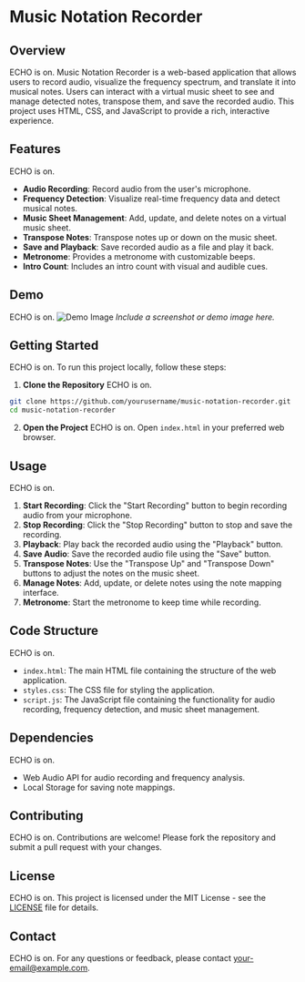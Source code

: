 # Music Notation Recorder 
 
## Overview 
ECHO is on.
Music Notation Recorder is a web-based application that allows users to record audio, visualize the frequency spectrum, and translate it into musical notes. Users can interact with a virtual music sheet to see and manage detected notes, transpose them, and save the recorded audio. This project uses HTML, CSS, and JavaScript to provide a rich, interactive experience. 
 
## Features 
ECHO is on.
- **Audio Recording**: Record audio from the user's microphone. 
- **Frequency Detection**: Visualize real-time frequency data and detect musical notes. 
- **Music Sheet Management**: Add, update, and delete notes on a virtual music sheet. 
- **Transpose Notes**: Transpose notes up or down on the music sheet. 
- **Save and Playback**: Save recorded audio as a file and play it back. 
- **Metronome**: Provides a metronome with customizable beeps. 
- **Intro Count**: Includes an intro count with visual and audible cues. 
 
## Demo 
ECHO is on.
![Demo Image](path/to/demo-image.png) 
*Include a screenshot or demo image here.* 
 
## Getting Started 
ECHO is on.
To run this project locally, follow these steps: 
 
1. **Clone the Repository** 
ECHO is on.
```bash 
git clone https://github.com/yourusername/music-notation-recorder.git 
cd music-notation-recorder 
``` 
 
2. **Open the Project** 
ECHO is on.
Open `index.html` in your preferred web browser. 
 
## Usage 
ECHO is on.
1. **Start Recording**: Click the "Start Recording" button to begin recording audio from your microphone. 
2. **Stop Recording**: Click the "Stop Recording" button to stop and save the recording. 
3. **Playback**: Play back the recorded audio using the "Playback" button. 
4. **Save Audio**: Save the recorded audio file using the "Save" button. 
5. **Transpose Notes**: Use the "Transpose Up" and "Transpose Down" buttons to adjust the notes on the music sheet. 
6. **Manage Notes**: Add, update, or delete notes using the note mapping interface. 
7. **Metronome**: Start the metronome to keep time while recording. 
 
## Code Structure 
ECHO is on.
- `index.html`: The main HTML file containing the structure of the web application. 
- `styles.css`: The CSS file for styling the application. 
- `script.js`: The JavaScript file containing the functionality for audio recording, frequency detection, and music sheet management. 
 
## Dependencies 
ECHO is on.
- Web Audio API for audio recording and frequency analysis. 
- Local Storage for saving note mappings. 
 
## Contributing 
ECHO is on.
Contributions are welcome! Please fork the repository and submit a pull request with your changes. 
 
## License 
ECHO is on.
This project is licensed under the MIT License - see the [LICENSE](LICENSE) file for details. 
 
## Contact 
ECHO is on.
For any questions or feedback, please contact [your-email@example.com](mailto:your-email@example.com). 
